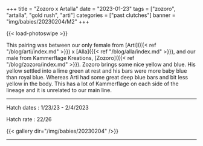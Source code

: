 +++
title = "Zozoro x Artalla"
date = "2023-01-23"
tags = ["zozoro", "artalla", "gold rush", "arti"]
categories = ["past clutches"]
banner = "img/babies/20230204/M2"
+++

{{< load-photoswipe >}}

This pairing was between our only female from [Arti]({{< ref "/blog/arti/index.md" >}}) x [Alla]({{< ref "/blog/alla/index.md" >}}), and our male from Kammerflage Kreations, [Zozoro]({{< ref "/blog/zozoro/index.md" >}}). Zozoro brings some nice yellow and blue. His yellow settled into a lime green at rest and his bars were more baby blue than royal blue. Whereas Arti had some great deep blue bars and bit less yellow in the body. This has a lot of Kammerflage on each side of the lineage and it is unrelated to our main line.

---

Hatch dates
: 1/23/23 - 2/4/2023

Hatch rate
: 22/26

{{< gallery dir="/img/babies/20230204" />}}

---

